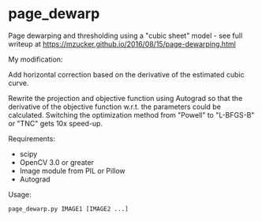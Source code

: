 page_dewarp
===========

Page dewarping and thresholding using a "cubic sheet" model - see full writeup at <https://mzucker.github.io/2016/08/15/page-dewarping.html>

My modification:

Add horizontal correction based on the derivative of the estimated cubic curve.

Rewrite the projection and objective function using Autograd so that the derivative of the objective function w.r.t. the parameters could be calculated. Switching the optimization method from "Powell" to "L-BFGS-B" or "TNC" gets 10x speed-up.

Requirements:

 - scipy
 - OpenCV 3.0 or greater
 - Image module from PIL or Pillow
 - Autograd
 
Usage:

    page_dewarp.py IMAGE1 [IMAGE2 ...]
